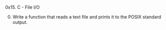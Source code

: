 0x15. C - File I/O

0. Write a function that reads a text file and prints it to the POSIX standard output.
